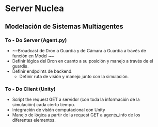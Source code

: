 # Server Nuclea
## Modelación de Sistemas Multiagentes 

### To - Do Server (Agent.py) 
- ~~Broadcast de Dron a Guardia y de Cámara a Guardia a través de función en Model ~~
- Definir lógica del Dron en cuanto a su posición y manejo a través de el guardia.
- Definir endpoints de backend.
    - Definir ruta de visión y manejo junto con la simulación. 

### To - Do Client (Unity) 
- Script the request GET a servidor (con toda la información de la simulación) cada cierto tiempo. 
- Integración de visión computacional con Unity
- Manejo de lógica a partir de la request GET a agents_info de los diferentes elementos. 